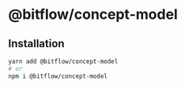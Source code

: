 # @bitflow/concept-model


## Installation

```sh
yarn add @bitflow/concept-model
# or
npm i @bitflow/concept-model
```
